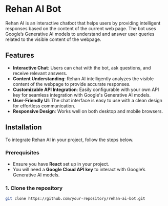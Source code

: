 # Rehan AI Bot

Rehan AI is an interactive chatbot that helps users by providing intelligent responses based on the content of the current web page. The bot uses Google’s Generative AI models to understand and answer user queries related to the visible content of the webpage.

## Features

- **Interactive Chat**: Users can chat with the bot, ask questions, and receive relevant answers.
- **Content Understanding**: Rehan AI intelligently analyzes the visible content of the webpage to provide accurate responses.
- **Customizable API Integration**: Easily configurable with your own API key for seamless integration with Google's Generative AI models.
- **User-Friendly UI**: The chat interface is easy to use with a clean design for effortless communication.
- **Responsive Design**: Works well on both desktop and mobile browsers.

## Installation

To integrate Rehan AI in your project, follow the steps below.

### Prerequisites

- Ensure you have **React** set up in your project.
- You will need a **Google Cloud API key** to interact with Google’s Generative AI models.

### 1. Clone the repository

```bash
git clone https://github.com/your-repository/rehan-ai-bot.git
